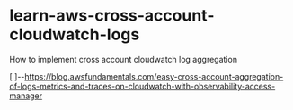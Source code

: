 # learn-aws-cross-account-cloudwatch-logs
How to implement cross account cloudwatch log aggregation

[ ]--https://blog.awsfundamentals.com/easy-cross-account-aggregation-of-logs-metrics-and-traces-on-cloudwatch-with-observability-access-manager 
